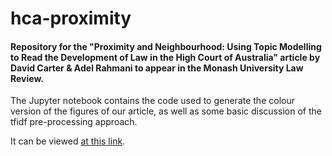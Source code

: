 # hca-proximity
#### Repository for the "Proximity and Neighbourhood: Using Topic Modelling to Read the Development of Law in the High Court of Australia" article by David Carter &amp; Adel Rahmani to appear in the Monash University Law Review.

The Jupyter notebook contains the code used to generate the colour version of the figures of our article,
as well as some basic discussion of the tfidf pre-processing approach.

It can be viewed [at this link](https://nbviewer.jupyter.org/github/adelr/hca-proximity/blob/master/Proximity_and_Neighbourhood.ipynb).
